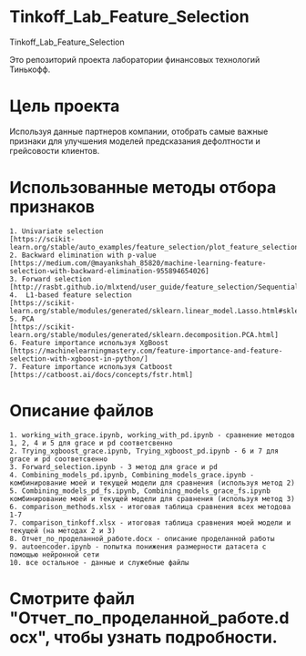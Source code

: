 ﻿# Tinkoff_Lab_Feature_Selection
 Tinkoff_Lab_Feature_Selection
 
 Это репозиторий проекта лаборатории финансовых технологий Тинькофф.
# Цель проекта
Используя данные партнеров компании, отобрать самые важные признаки для улучшения моделей предсказания дефолтности и грейсовости     клиентов.

# Использованные методы отбора признаков
    1. Univariate selection 
    [https://scikit-learn.org/stable/auto_examples/feature_selection/plot_feature_selection.html]
    2. Backward elimination with p-value 
    [https://medium.com/@mayankshah_85820/machine-learning-feature-selection-with-backward-elimination-955894654026]
    3. Forward selection 
    [http://rasbt.github.io/mlxtend/user_guide/feature_selection/SequentialFeatureSelector/]
    4.  L1-based feature selection 
    [https://scikit-learn.org/stable/modules/generated/sklearn.linear_model.Lasso.html#sklearn.linear_model.Lasso]
    5. PCA
    [https://scikit-learn.org/stable/modules/generated/sklearn.decomposition.PCA.html]
    6. Feature importance используя XgBoost
    [https://machinelearningmastery.com/feature-importance-and-feature-selection-with-xgboost-in-python/]
    7. Feature importance используя Catboost
    [https://catboost.ai/docs/concepts/fstr.html]
    
 # Описание файлов
    1. working_with_grace.ipynb, working_with_pd.ipynb - сравнение методов 1, 2, 4 и 5 для grace и pd соответсвенно
    2. Trying_xgboost_grace.ipynb, Trying_xgboost_pd.ipynb - 6 и 7 для grace и pd соответсвенно
    3. Forward_selection.ipynb - 3 метод для grace и pd
    4. Combining_models_pd.ipynb, Combining_models_grace.ipynb - комбинирование моей и текущей модели для сравнения (используя метод 2)
    5. Combining_models_pd_fs.ipynb, Combining_models_grace_fs.ipynb  комбинирование моей и текущей модели для сравнения (используя метод 3)
    6. comparison_methods.xlsx - итоговая таблица сравнения всех методова 1-7
    7. comparison_tinkoff.xlsx - итоговая таблица сравнения моей модели и текущей (на методах 2 и 3)
    8. Отчет_по_проделанной_работе.docx - описание проделанной работы
    9. autoencoder.ipynb - попытка понижения размерности датасета с помощью нейронной сети
    10. все остальное - данные и служебные файлы

 # Смотрите файл "Отчет_по_проделанной_работе.docx", чтобы узнать подробности.
